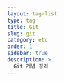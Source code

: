 ```yaml
---
layout: tag-list
type: tag
title: Git
slug: git
category: etc
order: 1
sidebar: true
description: >
  Git 개념 정리
---
```

